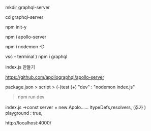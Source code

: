 mkdir graphql-server

cd graphql-server 

npm init-y 


npm i apollo-server


npm i nodemon -D


vsc - terminal )   npm i graphql

index.js 만들기

https://github.com/apollographql/apollo-server



package.json > script > 
(-)test
(+)
"dev" : "nodemon index.js"



> npm run dev



index.js ->const server = new Apolo......
ltypeDefs,resolvers, (추가 ) 
playground : true,




http://localhost:4000/
 
